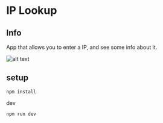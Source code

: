 # IP Lookup
## Info
App that allows you to enter a IP, and see some info about it.

![alt text](screenshot.gif "Logo Title Text 1")

## setup
```
npm install
```

dev
```
npm run dev
```
